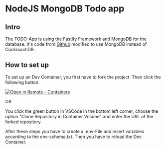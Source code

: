 # NodeJS MongoDB Todo app

## Intro

The TODO-App is using the [Fastify](https://www.fastify.io/) Framework and [MongoDB](https://www.mongodb.com/) for the database.
It's code from [Github](https://github.com/cockroachdb/cockroachdb-todo-apps/tree/master/NodeJS_ToDoApp_kerolloz) modified to use MongoDB instead of CockroachDB.

## How to set up
To set up an Dev Container, you first have to fork the project.
Then click the following button

[
    ![Open in Remote - Containers](
        https://xebia.com/wp-content/uploads/2023/11/v1.svg    )
](
    https://vscode.dev/redirect?url=vscode://ms-vscode-remote.remote-containers/cloneInVolume?url=https://github.com/simiAtschool/mongo-todo-app
)

OR 

You click the green button in VSCode in the bottom left corner, choose the option "Clone Repository in Container Volume" and enter the URL of the forked repository.

After these steps you have to create a .env-File and insert variables according to the env-schema.txt. Then you have to reload the Dev Container.
